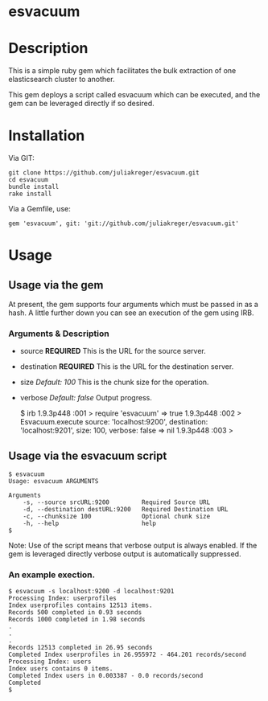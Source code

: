 esvacuum
========

# Description
This is a simple ruby gem which facilitates the bulk extraction of one elasticsearch cluster to another.

This gem deploys a script called esvacuum which can be executed, and the gem can be leveraged directly if so desired.

# Installation

Via GIT:

    git clone https://github.com/juliakreger/esvacuum.git
    cd esvacuum
    bundle install
    rake install

Via a Gemfile, use:

    gem 'esvacuum', git: 'git://github.com/juliakreger/esvacuum.git'

# Usage

## Usage via the gem

At present, the gem supports four arguments which must be passed in as a hash.  A little further down you can see an execution of the gem using IRB.

### Arguments & Description
* source      **REQUIRED** This is the URL for the source server.
* destination **REQUIRED** This is the URL for the destination server.
* size        *Default: 100* This is the chunk size for the operation.
* verbose     *Default: false* Output progress.

    $ irb
    1.9.3p448 :001 > require 'esvacuum'
     => true 
    1.9.3p448 :002 > Esvacuum.execute source: 'localhost:9200', destination: 'localhost:9201', size: 100, verbose: false
     => nil 
    1.9.3p448 :003 >

## Usage via the esvacuum script

    $ esvacuum
    Usage: esvacuum ARGUMENTS

    Arguments
        -s, --source srcURL:9200         Required Source URL
        -d, --destination destURL:9200   Required Destination URL
        -c, --chunksize 100              Optional chunk size
        -h, --help                       help
    $

Note: Use of the script means that verbose output is always enabled.  If the gem is leveraged directly verbose output is automatically suppressed.


### An example exection.

    $ esvacuum -s localhost:9200 -d localhost:9201
    Processing Index: userprofiles
    Index userprofiles contains 12513 items.
    Records 500 completed in 0.93 seconds
    Records 1000 completed in 1.98 seconds
    .
    .
    .
    Records 12513 completed in 26.95 seconds
    Completed Index userprofiles in 26.955972 - 464.201 records/second
    Processing Index: users
    Index users contains 0 items.
    Completed Index users in 0.003387 - 0.0 records/second
    Completed
    $

